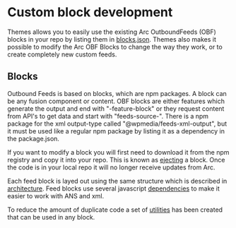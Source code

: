# Custom block development

Themes allows you to easily use the existing Arc OutboundFeeds (OBF) blocks in your repo by listing them
in [blocks.json](blocks.json.md). Themes also makes it possible to modify the Arc OBF Blocks to change the way they work, or to create completely new custom feeds.

## Blocks

Outbound Feeds is based on blocks, which are npm packages. A block can be any fusion component or content. OBF blocks are either features which generate the output and end with "-feature-block" or they request content from API's to get data and start with "feeds-source-". There is a npm package for the xml output-type called "@wpmedia/feeds-xml-output", but it must be used like a regular npm package by listing it as a dependency in the package.json.

If you want to modify a block you will first need to download it from the npm registry and copy it into your repo. This is known as [ejecting](ejecting.md) a block. Once the code is in your local repo it will no longer receive updates from Arc.

Each feed block is layed out using the same structure which is described in [architecture](block-architecture.md). Feed blocks use several javascript [dependencies](dependencies.md) to make it easier to work with ANS and xml.

To reduce the amount of duplicate code a set of [utilities](utilities.md) has been created that can be used in any block.
